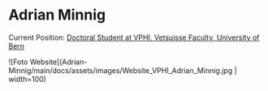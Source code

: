 # Adrian Minnig

Current Position: [Doctoral Student at VPHI, Vetsuisse Faculty, University of Bern](http://www.vphi.ch/ueber_uns/team/minnig_adrian/index_ger.html)

![Foto Website](Adrian-Minnig/main/docs/assets/images/Website_VPHI_Adrian_Minnig.jpg | width=100)

